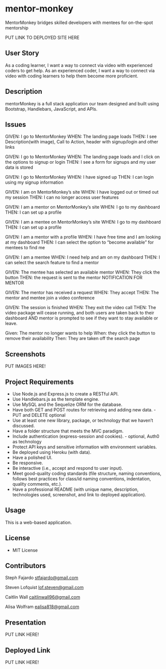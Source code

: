 # mentor-monkey
MentorMonkey bridges skilled developers with mentees for on-the-spot mentorship 

PUT LINK TO DEPLOYED SITE HERE

## User Story
As a coding learner, I want a way to connect via video with experienced coders to get help. 
As an experienced coder, I want a way to connect via video with coding learners to help them become more proficient. 

## Description
mentorMonkey is a full stack application our team designed and built using Bootstrap, Handlebars, JavaScript, and APIs. 

## Issues
GIVEN: I go to MentorMonkey
WHEN: The landing page loads
THEN: I see Description(with image),  Call to Action, header with signup/login and other links

GIVEN: I go to MentorMonkey
WHEN: The landing page loads and I click on the options to signup or login
THEN: I see a form for signups and my user data is stored 

GIVEN: I go to MentorMonkey 
WHEN: I have signed up
THEN: I can login using my signup information

GIVEN: I am on MentorMonkey’s site
WHEN: I have logged out or timed out my session
THEN: I can no longer access user features

GIVEN: I am a mentor on MentorMonkey’s site
WHEN: I go to my dashboard
THEN: I can set up a profile

GIVEN: I am a mentee on MentorMonkey’s site
WHEN: I go to my dashboard
THEN: I can set up a profile

GIVEN: I am a mentor with a profile
WHEN: I have free time and I am looking at my dashboard
THEN: I can select the option to “become available” for mentees to find me

GIVEN: I am a mentee
WHEN: I need help and am on my dashboard
THEN: I can select the search feature to find a mentor

GIVEN: The mentee has selected an available mentor
WHEN: They click the button 
THEN: the request is sent to the mentor 
NOTIFICATION FOR MENTOR

GIVEN: The mentor has received a request
WHEN: They accept
THEN: The mentor and mentee join a video conference

GIVEN: The session is finished
WHEN: They exit the video call
THEN: The video package will cease running, and both users are taken back to their dashboard 
AND  mentor is prompted to see if they want to stay available or leave.

Given: The mentor no longer wants to help
When: they click the button to remove their availability
Then: They are taken off the search page

## Screenshots
 PUT IMAGES HERE!

## Project Requirements
 * Use Node.js and Express.js to create a RESTful API.
 * Use Handlebars.js as the template engine.
 * Use MySQL and the Sequelize ORM for the database.
 * Have both GET and POST routes for retrieving and adding new data. -PUT and DELETE optional
 * Use at least one new library, package, or technology that we haven’t discussed.
 * Have a folder structure that meets the MVC paradigm.
 * Include authentication (express-session and cookies). - optional, Auth0 as technology
 * Protect API keys and sensitive information with environment variables.
 * Be deployed using Heroku (with data).
 * Have a polished UI.
 * Be responsive.
 * Be interactive (i.e., accept and respond to user input).
 * Meet good-quality coding standards (file structure, naming conventions, follows best practices for class/id naming conventions, indentation, quality comments, etc.).
 * Have a professional README (with unique name, description, technologies used, screenshot, and link to deployed application).

## Usage
This is a web-based application. 

## License
 * MIT License
 
## Contributors
Steph Fajardo
stfajardo@gmail.com

Steven Lofquist
lof.steven@gmail.com

Caitlin Wall
caitlinwall96@gmail.com

Alisa Wolfram
ealisa818@gmail.com

## Presentation
 PUT LINK HERE!
 
## Deployed Link
 PUT LINK HERE!
